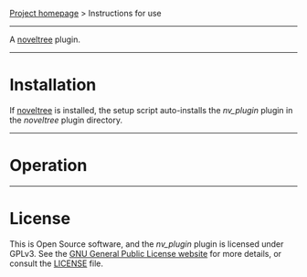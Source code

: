 [Project homepage](https://peter88213.github.io/nv_plugin) > Instructions for use

--- 

A [noveltree](https://peter88213.github.io/noveltree/) plugin. 

---

# Installation

If [noveltree](https://peter88213.github.io/noveltree/) is installed, the setup script auto-installs the *nv_plugin* plugin in the *noveltree* plugin directory.


---

# Operation

---

# License

This is Open Source software, and the *nv_plugin* plugin is licensed under GPLv3. See the
[GNU General Public License website](https://www.gnu.org/licenses/gpl-3.0.en.html) for more
details, or consult the [LICENSE](https://github.com/peter88213/nv_plugin/blob/main/LICENSE) file.
